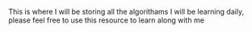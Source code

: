 This is where I will be storing all the algorithams I will be learning daily, please feel free to use this resource to learn along with me
